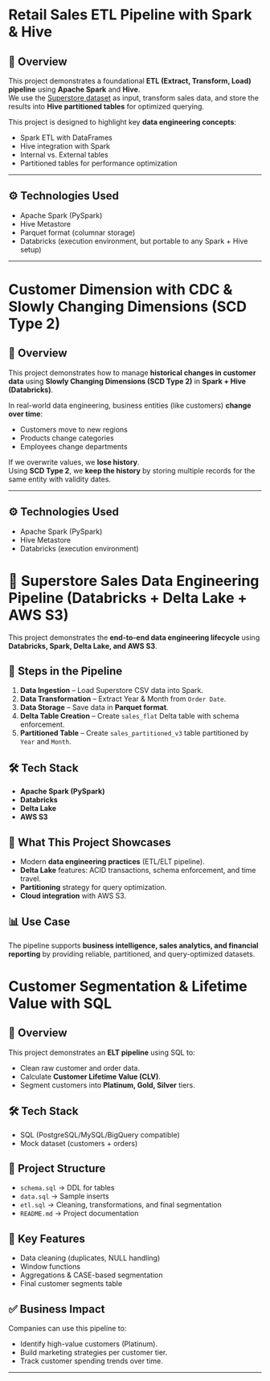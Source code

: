 # Retail Sales ETL Pipeline with Spark & Hive

## 📌 Overview
This project demonstrates a foundational **ETL (Extract, Transform, Load) pipeline** using **Apache Spark** and **Hive**.  
We use the [Superstore dataset](https://www.kaggle.com/datasets/vivek468/superstore-dataset-final) as input, transform sales data, and store the results into **Hive partitioned tables** for optimized querying.  

This project is designed to highlight key **data engineering concepts**:
- Spark ETL with DataFrames
- Hive integration with Spark
- Internal vs. External tables
- Partitioned tables for performance optimization

---

## ⚙️ Technologies Used
- Apache Spark (PySpark)
- Hive Metastore
- Parquet format (columnar storage)
- Databricks (execution environment, but portable to any Spark + Hive setup)

---

# Customer Dimension with CDC & Slowly Changing Dimensions (SCD Type 2)

## 📌 Overview
This project demonstrates how to manage **historical changes in customer data** using **Slowly Changing Dimensions (SCD Type 2)** in **Spark + Hive (Databricks)**.  

In real-world data engineering, business entities (like customers) **change over time**:
- Customers move to new regions
- Products change categories
- Employees change departments

If we overwrite values, we **lose history**.  
Using **SCD Type 2**, we **keep the history** by storing multiple records for the same entity with validity dates.

---

## ⚙️ Technologies Used
- Apache Spark (PySpark)
- Hive Metastore
- Databricks (execution environment)

# 🛒 Superstore Sales Data Engineering Pipeline (Databricks + Delta Lake + AWS S3)

This project demonstrates the **end-to-end data engineering lifecycle** using **Databricks, Spark, Delta Lake, and AWS S3**.  

## 🚀 Steps in the Pipeline
1. **Data Ingestion** – Load Superstore CSV data into Spark.
2. **Data Transformation** – Extract Year & Month from `Order Date`.
3. **Data Storage** – Save data in **Parquet format**.
4. **Delta Table Creation** – Create `sales_flat` Delta table with schema enforcement.
5. **Partitioned Table** – Create `sales_partitioned_v3` table partitioned by `Year` and `Month`.

## 🛠️ Tech Stack
- **Apache Spark (PySpark)**
- **Databricks**
- **Delta Lake**
- **AWS S3**

## 🎯 What This Project Showcases
- Modern **data engineering practices** (ETL/ELT pipeline).
- **Delta Lake** features: ACID transactions, schema enforcement, and time travel.
- **Partitioning** strategy for query optimization.
- **Cloud integration** with AWS S3.

## 📊 Use Case
The pipeline supports **business intelligence, sales analytics, and financial reporting** by providing reliable, partitioned, and query-optimized datasets.

# Customer Segmentation & Lifetime Value with SQL

## 📌 Overview
This project demonstrates an **ELT pipeline** using SQL to:
- Clean raw customer and order data.
- Calculate **Customer Lifetime Value (CLV)**.
- Segment customers into **Platinum, Gold, Silver** tiers.

## 🛠 Tech Stack
- SQL (PostgreSQL/MySQL/BigQuery compatible)
- Mock dataset (customers + orders)

## 📂 Project Structure
- `schema.sql` → DDL for tables
- `data.sql` → Sample inserts
- `etl.sql` → Cleaning, transformations, and final segmentation
- `README.md` → Project documentation

## 🚀 Key Features
- Data cleaning (duplicates, NULL handling)
- Window functions
- Aggregations & CASE-based segmentation
- Final customer segments table

## ✅ Business Impact
Companies can use this pipeline to:
- Identify high-value customers (Platinum).
- Build marketing strategies per customer tier.
- Track customer spending trends over time.

---

